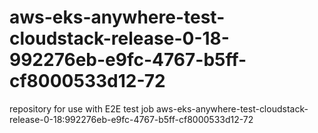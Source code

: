 # aws-eks-anywhere-test-cloudstack-release-0-18-992276eb-e9fc-4767-b5ff-cf8000533d12-72
repository for use with E2E test job aws-eks-anywhere-test-cloudstack-release-0-18:992276eb-e9fc-4767-b5ff-cf8000533d12-72

